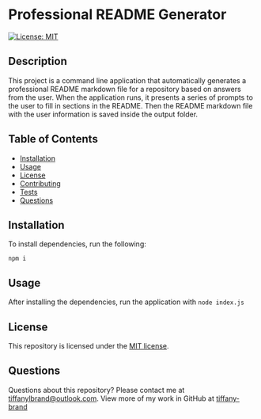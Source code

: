 # Professional README Generator

[![License: MIT](https://img.shields.io/github/license/tiffany-brand/professional-README-generator?style=plastic)](./LICENSE)

## Description

This project is a command line application that automatically generates a professional README markdown file for a repository based on answers from the user. When the application runs, it presents a series of prompts to the user to fill in sections in the README. Then the README markdown file with the user information is saved inside the output folder.



## Table of Contents

* [Installation](#installation)
* [Usage](#usage)
* [License](#license)
* [Contributing](#contributing)
* [Tests](#tests)
* [Questions](#questions)

## Installation

To install dependencies, run the following:

`
npm i
`

## Usage

After installing the dependencies, run the application with 
`
node index.js
`

## License

This repository is licensed under the [MIT license](./LICENSE).


## Questions

Questions about this repository? Please contact me at [tiffanylbrand@outlook.com](mailto:tiffanylbrand@outlook.com). View more of my work in GitHub at [tiffany-brand](https://github.com/tiffany-brand) 

